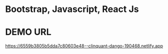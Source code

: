 # Bootstrap, Javascript, React Js
# DEMO URL
https://6559b3805b5dda7c80603e48--clinquant-dango-190468.netlify.app


